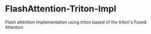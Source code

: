 # FlashAttention-Triton-Impl

Flash attention implementation using triton based of the triton's Fused Attention
